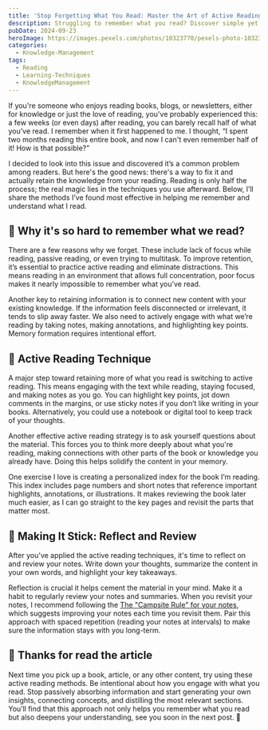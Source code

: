 ```yaml
---
title: 'Stop Forgetting What You Read: Master the Art of Active Reading'
description: Struggling to remember what you read? Discover simple yet powerful techniques to actively engage with your reading, retain more knowledge, and make your time spent reading truly count. Learn how to stop passively absorbing information and start retaining it today!
pubDate: 2024-09-23
heroImage: https://images.pexels.com/photos/10323770/pexels-photo-10323770.jpeg?auto=compress&cs=tinysrgb&w=1260&h=750&dpr=1
categories:
  - Knowledge-Management
tags:
  - Reading
  - Learning-Techniques
  - KnowledgeManagement
---
```


If you're someone who enjoys reading books, blogs, or newsletters, either for knowledge or just the love of reading, you've probably experienced this: a few weeks (or even days) after reading, you can barely recall half of what you’ve read. I remember when it first happened to me. I thought, “I spent two months reading this entire book, and now I can't even remember half of it! How is that possible?”

I decided to look into this issue and discovered it’s a common problem among readers. But here's the good news: there's a way to fix it and actually retain the knowledge from your reading. Reading is only half the process; the real magic lies in the techniques you use afterward. Below, I’ll share the methods I’ve found most effective in helping me remember and understand what I read.

## 🤔 Why it's so hard to remember what we read?

There are a few reasons why we forget. These include lack of focus while reading, passive reading, or even trying to multitask. To improve retention, it’s essential to practice active reading and eliminate distractions. This means reading in an environment that allows full concentration, poor focus makes it nearly impossible to remember what you’ve read.

Another key to retaining information is to connect new content with your existing knowledge. If the information feels disconnected or irrelevant, it tends to slip away faster. We also need to actively engage with what we’re reading by taking notes, making annotations, and highlighting key points. Memory formation requires intentional effort.

## 📖 Active Reading Technique

A major step toward retaining more of what you read is switching to active reading. This means engaging with the text while reading, staying focused, and making notes as you go. You can highlight key points, jot down comments in the margins, or use sticky notes if you don’t like writing in your books. Alternatively, you could use a notebook or digital tool to keep track of your thoughts.

Another effective active reading strategy is to ask yourself questions about the material. This forces you to think more deeply about what you're reading, making connections with other parts of the book or knowledge you already have. Doing this helps solidify the content in your memory.

One exercise I love is creating a personalized index for the book I’m reading. This index includes page numbers and short notes that reference important highlights, annotations, or illustrations. It makes reviewing the book later much easier, as I can go straight to the key pages and revisit the parts that matter most.

## 💭 Making It Stick: Reflect and Review

After you've applied the active reading techniques, it's time to reflect on and review your notes. Write down your thoughts, summarize the content in your own words, and highlight your key takeaways.

Reflection is crucial it helps cement the material in your mind. Make it a habit to regularly review your notes and summaries. When you revisit your notes, I recommend following the [The "Campsite Rule" for your notes](https://blog.ingcapadev.com/blog/the-campsite-rule-for-your-notes/), which suggests improving your notes each time you revisit them. Pair this approach with spaced repetition (reading your notes at intervals) to make sure the information stays with you long-term.

## 🫶 Thanks for read the article

Next time you pick up a book, article, or any other content, try using these active reading methods. Be intentional about how you engage with what you read. Stop passively absorbing information and start generating your own insights, connecting concepts, and distilling the most relevant sections. You’ll find that this approach not only helps you remember what you read but also deepens your understanding, see you soon in the next post. 👋

